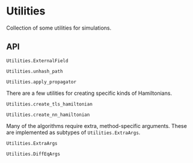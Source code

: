 # Utilities

Collection of some utilities for simulations.

## API
```@docs
Utilities.ExternalField
```

```@docs
Utilities.unhash_path
```

```@docs
Utilities.apply_propagator
```

There are a few utilities for creating specific kinds of Hamiltonians.
```@docs
Utilities.create_tls_hamiltonian
```
```@docs
Utilities.create_nn_hamiltonian
```

Many of the algorithms require extra, method-specific arguments. These are implemented as subtypes of `Utilities.ExtraArgs`.
```@docs
Utilities.ExtraArgs
```

```@docs
Utilities.DiffEqArgs
```